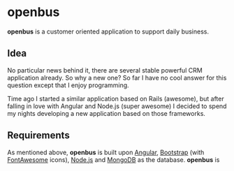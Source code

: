# openbus
**openbus** is a customer oriented application to support daily business. 

## Idea
No particular news behind it, there are several stable powerful CRM application already. 
So why a new one? So far I have no cool answer for this question except that I enjoy programming. 

Time ago I started a similar application based on Rails (awesome), but after falling in love with Angular and Node.js (super awesome) 
I decided to spend my nights developing a new application based on those frameworks.

## Requirements
As mentioned above, **openbus** is built upon [Angular](http://angularjs.org), [Bootstrap](http://getbootstrap.com) (with [FontAwesome]() icons), [Node.js](http://nodejs.org) 
and [MongoDB](http://www.mongodb.org) as the database. **openbus** is 
